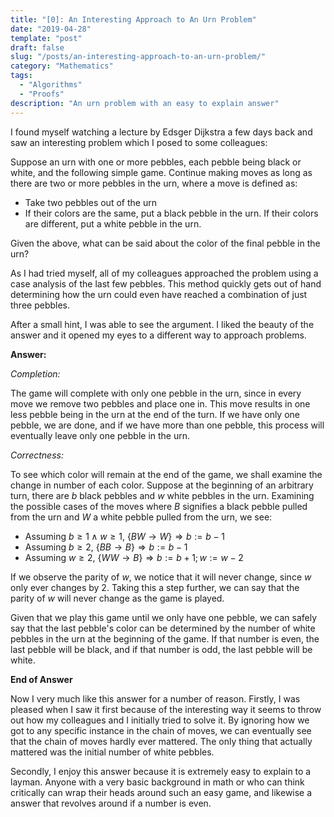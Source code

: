 ```yaml
---
title: "[0]: An Interesting Approach to An Urn Problem"
date: "2019-04-28"
template: "post"
draft: false
slug: "/posts/an-interesting-approach-to-an-urn-problem/"
category: "Mathematics"
tags:
  - "Algorithms"
  - "Proofs"
description: "An urn problem with an easy to explain answer"
---
```


I found myself watching a lecture by Edsger Dijkstra a few days back and saw an
interesting problem which I posed to some colleagues:

Suppose an urn with one or more pebbles, each pebble being black or white, and
the following simple game.  Continue making moves as long as there are two or
more pebbles in the urn, where a move is defined as:
 - Take two pebbles out of the urn
 - If their colors are the same, put a black pebble in the urn.  If their colors
   are different, put a white pebble in the urn.

Given the above, what can be said about the color of the final pebble in the
urn?

As I had tried myself, all of my colleagues approached the problem using a case
analysis of the last few pebbles.  This method quickly gets out of hand
determining how the urn could even have reached a combination of just three
pebbles.

After a small hint, I was able to see the argument.  I liked the beauty of the
answer and it opened my eyes to a different way to approach problems.

__Answer:__

_Completion:_

The game will complete with only one pebble in the urn, since in every move we
remove two pebbles and place one in.  This move results in one less pebble being
in the urn at the end of the turn.  If we have only one pebble, we are done, and
if we have more than one pebble, this process will eventually leave only one
pebble in the urn.

<!-- We shall show this while ignoring the color of the pebbles in the urn.

Let $K = B + W$, where $K$ is the initial number of pebbles, $B$ is the initial number of
black pebbles, and $W$ is the initial number of white pebbles.  At the
beginning of the game, let $k := K$.  We are guaranteed that $k /geq 1$ by the
precondition of the game.  As a move goes on, we remove two pebbles
($k := k - 2$) and add back one pebble ($k := k + 1$), with a net result being
to remove one pebble ($k := k - 1$) -->

_Correctness:_

To see which color will remain at the end of the game, we shall examine the
change in number of each color.  Suppose at the beginning of an arbitrary turn,
there are $b$ black pebbles and $w$ white pebbles in the urn.  Examining the
possible cases of the moves where $B$ signifies a black pebble pulled from the
urn and $W$ a white pebble pulled from the urn, we see:

* Assuming $b \geq 1 \wedge w \geq 1$, $\{BW \rightarrow W\} \Rightarrow b := b - 1$
* Assuming $b \geq 2$, $\{BB \rightarrow B\} \Rightarrow b := b - 1$
* Assuming $w \geq 2$,  $\{WW \rightarrow B\} \Rightarrow b := b + 1 ; w := w - 2$

If we observe the parity of $w$, we notice that it will never change, since $w$
only ever changes by 2.  Taking this a step further, we can say that the parity
of $w$ will never change as the game is played.

Given that we play this game until we only have one pebble, we can safely say
that the last pebble's color can be determined by the number of white
pebbles in the urn at the beginning of the game.  If that number is even, the
last pebble will be black, and if that number is odd, the last pebble will be
white.

__End of Answer__

Now I very much like this answer for a number of reason.  Firstly, I was
pleased when I saw it first because of the interesting way it seems to throw
out how my colleagues and I initially tried to solve it.  By ignoring how we
got to any specific instance in the chain of moves, we can eventually see that
the chain of moves hardly ever mattered.  The only thing that actually mattered
was the initial number of white pebbles.

Secondly, I enjoy this answer because it is extremely easy to explain to a
layman.  Anyone with a very basic background in math or who can think critically
can wrap their heads around such an easy game, and likewise a answer that
revolves around if a number is even.

